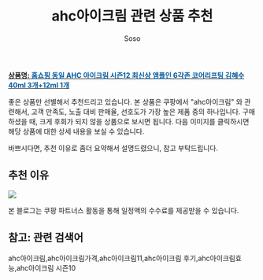 ﻿---
layout: post
title:  "ahc아이크림 관련 상품 추천"
author: Soso
categories: [ 디지털/가전]
tags: [ahc아이크림,ahc아이크림가격,ahc아이크림11,ahc아이크림 후기,ahc아이크림효능,ahc아이크림 시즌10]
image: https://ads-partners.coupang.com/image1/ulTDDT9o1l1PXYa6urQ2UcD4gbvhzxfzQjkZ2c_EINehk9YgRsx2UadQXL9doGaUpooob-j24L_YTwpK9iKsYrEUSaeeIC6BwsUTasASF8t5Y86PeOJ2UbYlQ1zwktnAtfhlNOXr725Bh4EGsArGgA3WRkU6T_IrLMNtyHq4TlNzgN-nUpbTt53JUoRU7WJN7Zw6JmKqmSiGDjrilSFvuiM8WEJK1bp7I0uAOPVvJdt1HaKZwJVGSFes1UWnUYHNAiua6PrVrJoZdwFIOoisfqEnX9aM7IRf2Gk6pEEUUQi29hhvvuM= 
description: "쿠팡에서 ahc아이크림 관련 상품으로 가장 고객 선호도가 높은 제품 중 하나입니다."
---

<a href="https://link.coupang.com/re/AFFSDP?lptag=AF5673682&pageKey=7803884244&itemId=21142506284&vendorItemId=88304818869&traceid=V0-153-5b49aeee8d52317a&requestid=20240206141532441254686875&token=31850C%7CMIXED"><b>상품명: <font color='#01579B'>홈쇼핑 동일 AHC 아이크림 시즌12 최신상 앰플인 6각존 코어리프팅 김혜수 40ml 3개+12ml 1개</font></b></a>

좋은 상품만 선별해서 추천드리고 있습니다.
본 상품은 쿠팡에서 "ahc아이크림" 와 관련해서, 고객 만족도, 노출 대비 판매율, 선호도가 가장 높은 제품 중의 하나입니다.
구매하셨을 때, 크게 후회가 되지 않을 상품으로 보시면 됩니다. 
다음 이미지를 클릭하시면 해당 상품에 대한 상세 내용을 보실 수 있습니다.

바쁘시다면, 추천 이유로 좀더 요약해서 설명드렸으니, 참고 부탁드립니다.

## 추천 이유 

<a href="https://link.coupang.com/re/AFFSDP?lptag=AF5673682&pageKey=7803884244&itemId=21142506284&vendorItemId=88304818869&traceid=V0-153-5b49aeee8d52317a&requestid=20240206141532441254686875&token=31850C%7CMIXED"><img src="http://image1.coupangcdn.com/image/vendor_inventory/a8a7/97b4d417f771507a12974b05dea3b516868cfe533cf8b0589b7a092677f7.jpg"></a> 

본 블로그는 쿠팡 파트너스 활동을 통해 일정액의 수수료를 제공받을 수 있습니다.

## 참고: 관련 검색어    
ahc아이크림,ahc아이크림가격,ahc아이크림11,ahc아이크림 후기,ahc아이크림효능,ahc아이크림 시즌10
